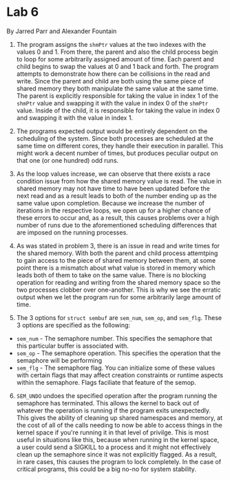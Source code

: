 # Lab 6
By Jarred Parr and Alexander Fountain

1. The program assigns the `shmPtr` values at the two indexes with the values 0 and 1. From there, the parent and also the child process begin to loop for some arbitrarily assigned amount of time. Each parent and child begins to swap the values at 0 and 1 back and forth. The program attempts to demonstrate how there can be collisions in the read and write. Since the parent and child are both using the same piece of shared memory they both manipulate the same value at the same time. The parent is explicitly responsible for taking the value in index 1 of the `shmPtr` value and swapping it with the value in index 0 of the `shmPtr` value. Inside of the child, it is responsible for taking the value in index 0 and swapping it with the value in index 1.

2. The programs expected output would be entirely dependent on the scheduling of the system. Since both processes are scheduled at the same time on different cores, they handle their execution in parallel. This might work a decent number of times, but produces peculiar output on that one (or one hundred) odd runs.

3. As the loop values increase, we can observe that there exists a race condition issue from how the shared memory value is read. The value in shared memory may not have time to have been updated before the next read and as a result leads to both of the number ending up as the same value upon completion. Because we increase the number of iterations in the respective loops, we open up for a higher chance of these errors to occur and, as a result, this causes problems over a high number of runs due to the aforementioned scheduling differences that are imposed on the running processes.

4. As was stated in problem 3, there is an issue in read and write times for the shared memory. With both the parent and child process attemtping to gain access to the piece of shared memory between them, at some point there is a mismatch about what value is stored in memory which leads both of them to take on the same value. There is no blocking operation for reading and writing from the shared memory space so the two processes clobber over one-another. This is why we see the erratic output when we let the program run for some arbitrarily large amount of time.

5. The 3 options for `struct sembuf` are `sem_num`, `sem_op`, and `sem_flg`. These 3 options are specified as the following:
  - `sem_num` - The semaphore number. This specifies the semaphore that this particular buffer is associated with.
  - `sem_op` - The semaphore operation. This specifies the operation that the semaphore will be performing
  - `sem_flg` - The semaphore flag. You can initialize some of these values with certain flags that may affect creation constraints or runtime aspects within the semaphore. Flags faciliate that feature of the semop.

6. `SEM_UNDO` undoes the specified operation after the program running the semaphore has terminated. This allows the kernel to back out of whatever the operation is running if the program exits unexpectedly. This gives the ability of cleaning up shared namespaces and memory, at the cost of all of the calls needing to now be able to access things in the kernel space if you're running it in that level of privilge. This is most useful in situations like this, because when running in the kernel space, a user could send a SIGKILL to a process and it might not effectively clean up the semaphore since it was not explicitly flagged. As a result, in rare cases, this causes the program to lock completely. In the case of critical programs, this could be a big no-no for system stability.

